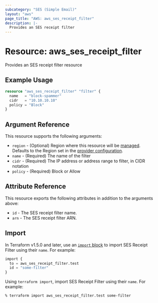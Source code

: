 ```yaml
---
subcategory: "SES (Simple Email)"
layout: "aws"
page_title: "AWS: aws_ses_receipt_filter"
description: |-
  Provides an SES receipt filter
---
```


# Resource: aws_ses_receipt_filter

Provides an SES receipt filter resource

## Example Usage

```terraform
resource "aws_ses_receipt_filter" "filter" {
  name   = "block-spammer"
  cidr   = "10.10.10.10"
  policy = "Block"
}
```

## Argument Reference

This resource supports the following arguments:

* `region` - (Optional) Region where this resource will be [managed](https://docs.aws.amazon.com/general/latest/gr/rande.html#regional-endpoints). Defaults to the Region set in the [provider configuration](https://registry.terraform.io/providers/hashicorp/aws/latest/docs#aws-configuration-reference).
* `name` - (Required) The name of the filter
* `cidr` - (Required) The IP address or address range to filter, in CIDR notation
* `policy` - (Required) Block or Allow

## Attribute Reference

This resource exports the following attributes in addition to the arguments above:

* `id` - The SES receipt filter name.
* `arn` - The SES receipt filter ARN.

## Import

In Terraform v1.5.0 and later, use an [`import` block](https://developer.hashicorp.com/terraform/language/import) to import SES Receipt Filter using their `name`. For example:

```terraform
import {
  to = aws_ses_receipt_filter.test
  id = "some-filter"
}
```

Using `terraform import`, import SES Receipt Filter using their `name`. For example:

```console
% terraform import aws_ses_receipt_filter.test some-filter
```
